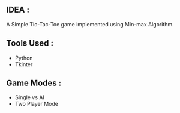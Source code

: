 ## IDEA :
 A Simple Tic-Tac-Toe game implemented using Min-max Algorithm. 
## Tools Used :
- Python
- Tkinter
## Game Modes :
- Single vs AI
- Two Player Mode

